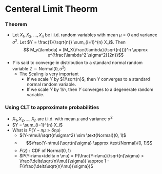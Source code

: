# Centeral Limit Theorm
### Theorem
- Let $X_1, X_2, ..., X_n$ be i.i.d. random variables with mean $\mu = 0$ and variance $\sigma^2$. Let $Y = \frac{1}{\sqrt{n}} \sum_{i=1}^{n} X_i$. Then
$$ M_y(\lambda) = (M_X(\frac{\lambda}{\sqrt{n}}))^n \approx e^{\frac{\lambda^2 \sigma^2}{2n}}$$
- $Y$ is said to converge in distribution to a standard normal random variable $Z \sim \text{Normal}(0, \sigma^2)$
  - The Scaling is very important
    - If we scale $Y$ by $1/\sqrt{n}$, then $Y$ converges to a standard normal random variable.
    - If we scale $Y$ by $1/n$, then $Y$ converges to a degenerate random variable.
### Using CLT to approximate probabilities
- $X_1, X_2, ..., X_n$ are i.i.d. with mean $\mu$ and variance $\sigma^2$
- $Y =  \sum_{i=1}^{n} X_i$
- What is $P(Y-n\mu>\delta n \mu)$
  - $(Y-n\mu)/\sqrt{n\sigma^2} \sim \text{Normal}(0, 1)$
  - $$\frac{Y-n\mu}{\sqrt(n)\sigma} \approx \text{Normal}(0, 1)$$
  - $F(z):  \text{CDF of Normal}(0, 1)$
  - $P(Y-n\mu>\delta n \mu) = P(\frac{Y-n\mu}{\sqrt{n}\sigma} > \frac{\delta\sqrt{n}\mu}{\sigma}) \approx 1 - F(\frac{\delta\sqrt{n}\mu}{\sigma})$